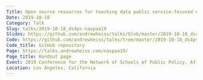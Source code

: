 ```yaml
---
Title: Open source resources for teaching data public service-focused data science courses
Date: 2019-10-18
Category: Talk
Slug: talks/2019-10-18_ds4ps-naspaa19
Slides: https://github.com/andrewheiss/talks/blob/master/2019-10-18_ds4ps-naspaa19/presentation/naspaa19.pdf
Code: https://github.com/andrewheiss/talks/tree/master/2019-10-18_ds4ps-naspaa19
Code_title: GitHub repository
Page: https://talks.andrewheiss.com/naspaa19/
Page_title: Handout page
Event: 2019 Conference for the Network of Schools of Public Policy, Affairs, and Administration (NASPAA)
Location: Los Angeles, California
---
```

